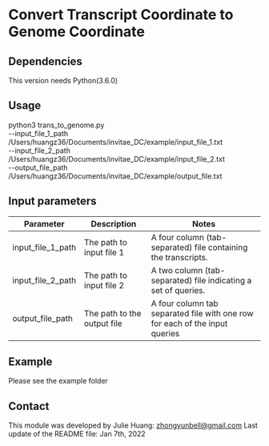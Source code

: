 # Convert Transcript Coordinate to Genome Coordinate

## Dependencies
This version needs Python(3.6.0)

## Usage
python3 trans_to_genome.py \
        --input_file_1_path /Users/huangz36/Documents/invitae_DC/example/input_file_1.txt \
        --input_file_2_path /Users/huangz36/Documents/invitae_DC/example/input_file_2.txt \
        --output_file_path /Users/huangz36/Documents/invitae_DC/example/output_file.txt

## Input parameters
| Parameter       | Description                          | Notes |
| --------------- | ------------------------------------ | ----- |
| input_file_1_path | The path to input file 1 | A four column (tab-separated) file containing the transcripts. |
| input_file_2_path | The path to input file 2 | A two column (tab-separated) file indicating a set of queries. |
| output_file_path  | The path to the output file | A four column tab separated file with one row for each of the input queries  |

## Example
Please see the example folder

## Contact
This module was developed by Julie Huang: zhongyunbell@gmail.com
Last update of the README file: Jan 7th, 2022
